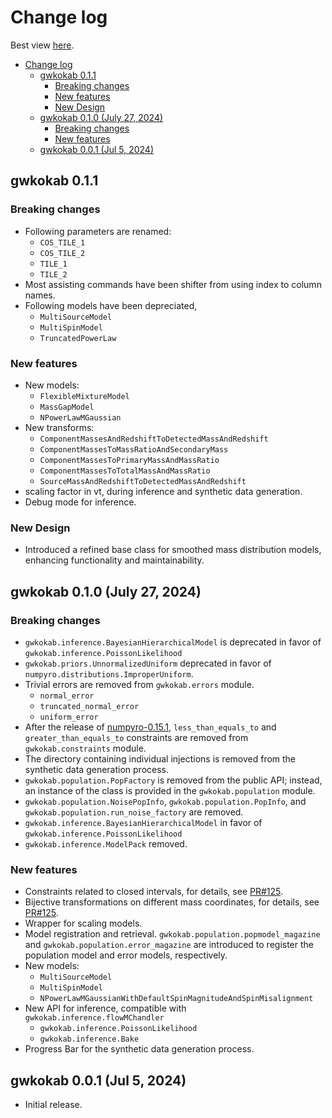 # Change log

Best view [here](https://gwkokab.readthedocs.io/en/latest/changelog.html).

- [Change log](#change-log)
  - [gwkokab 0.1.1](#gwkokab-011)
    - [Breaking changes](#breaking-changes)
    - [New features](#new-features)
    - [New Design](#new-design)
  - [gwkokab 0.1.0 (July 27, 2024)](#gwkokab-010-july-27-2024)
    - [Breaking changes](#breaking-changes-1)
    - [New features](#new-features-1)
  - [gwkokab 0.0.1 (Jul 5, 2024)](#gwkokab-001-jul-5-2024)

## gwkokab 0.1.1

### Breaking changes

- Following parameters are renamed:
  - `COS_TILE_1`
  - `COS_TILE_2`
  - `TILE_1`
  - `TILE_2`
- Most assisting commands have been shifter from using index to column names.
- Following models have been depreciated,
  - `MultiSourceModel`
  - `MultiSpinModel`
  - `TruncatedPowerLaw`

### New features

- New models:
  - `FlexibleMixtureModel`
  - `MassGapModel`
  - `NPowerLawMGaussian`
- New transforms:
  - `ComponentMassesAndRedshiftToDetectedMassAndRedshift`
  - `ComponentMassesToMassRatioAndSecondaryMass`
  - `ComponentMassesToPrimaryMassAndMassRatio`
  - `ComponentMassesToTotalMassAndMassRatio`
  - `SourceMassAndRedshiftToDetectedMassAndRedshift`
- scaling factor in vt, during inference and synthetic data generation.
- Debug mode for inference.

### New Design

- Introduced a refined base class for smoothed mass distribution models, enhancing functionality and maintainability.

## gwkokab 0.1.0 (July 27, 2024)

### Breaking changes

- `gwkokab.inference.BayesianHierarchicalModel` is deprecated in favor of `gwkokab.inference.PoissonLikelihood`
- `gwkokab.priors.UnnormalizedUniform` deprecated in favor of `numpyro.distributions.ImproperUniform`.
- Trivial errors are removed from `gwkokab.errors` module.
  - `normal_error`
  - `truncated_normal_error`
  - `uniform_error`
- After the release of [numpyro-0.15.1](https://github.com/pyro-ppl/numpyro/releases/tag/0.15.1), `less_than_equals_to` and `greater_than_equals_to` constraints are removed from `gwkokab.constraints` module.
- The directory containing individual injections is removed from the synthetic data generation process.
- `gwkokab.population.PopFactory` is removed from the public API; instead, an instance of the class is provided in the `gwkokab.population` module.
- `gwkokab.population.NoisePopInfo`, `gwkokab.population.PopInfo`, and `gwkokab.population.run_noise_factory` are removed.
- `gwkokab.inference.BayesianHierarchicalModel` in favor of `gwkokab.inference.PoissonLikelihood`
- `gwkokab.inference.ModelPack` removed.

### New features

- Constraints related to closed intervals, for details, see [PR#125](https://github.com/gwkokab/gwkokab/pull/125).
- Bijective transformations on different mass coordinates, for details, see [PR#125](https://github.com/gwkokab/gwkokab/pull/125).
- Wrapper for scaling models.
- Model registration and retrieval. `gwkokab.population.popmodel_magazine` and `gwkokab.population.error_magazine` are introduced to register the population model and error models, respectively.
- New models:
  - `MultiSourceModel`
  - `MultiSpinModel`
  - `NPowerLawMGaussianWithDefaultSpinMagnitudeAndSpinMisalignment`
- New API for inference, compatible with `gwkokab.inference.flowMChandler`
  - `gwkokab.inference.PoissonLikelihood`
  - `gwkokab.inference.Bake`
- Progress Bar for the synthetic data generation process.

## gwkokab 0.0.1 (Jul 5, 2024)

- Initial release.
